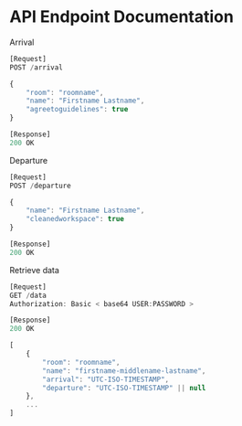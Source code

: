 API Endpoint Documentation
==========================

Arrival
```javascript
[Request]
POST /arrival

{
	"room": "roomname",
	"name": "Firstname Lastname",
	"agreetoguidelines": true
}

[Response]
200 OK
```


Departure
```javascript
[Request]
POST /departure

{
	"name": "Firstname Lastname",
	"cleanedworkspace": true
}

[Response]
200 OK
```


Retrieve data
```javascript
[Request]
GET /data
Authorization: Basic < base64 USER:PASSWORD >

[Response]
200 OK

[
	{
		"room": "roomname",
		"name": "firstname-middlename-lastname",
		"arrival": "UTC-ISO-TIMESTAMP",
		"departure": "UTC-ISO-TIMESTAMP" || null
	},
	...
]
```
